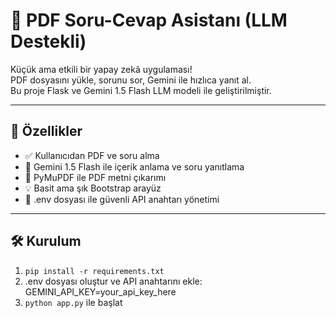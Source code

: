 # 📄 PDF Soru-Cevap Asistanı (LLM Destekli)

Küçük ama etkili bir yapay zekâ uygulaması!  
PDF dosyasını yükle, sorunu sor, Gemini ile hızlıca yanıt al.  
Bu proje Flask ve Gemini 1.5 Flash LLM modeli ile geliştirilmiştir.

---

## 🚀 Özellikler

- ✅ Kullanıcıdan PDF ve soru alma
- 🤖 Gemini 1.5 Flash ile içerik anlama ve soru yanıtlama
- 📜 PyMuPDF ile PDF metni çıkarımı
- 💡 Basit ama şık Bootstrap arayüz
- 🔐 .env dosyası ile güvenli API anahtarı yönetimi

---

## 🛠️ Kurulum
1. `pip install -r requirements.txt`
2. .env dosyası oluştur ve API anahtarını ekle: GEMINI_API_KEY=your_api_key_here
3. `python app.py` ile başlat
